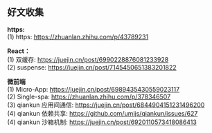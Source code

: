 ## 好文收集

**https:**  
(1) https: https://zhuanlan.zhihu.com/p/43789231

**React：**  
(1) 双缓存: https://juejin.cn/post/6990228876081233928  
(2) suspense: https://juejin.cn/post/7145450651383201822

**微前端**  
(1) Micro-App: https://juejin.cn/post/6989435430559023117  
(2) Single-spa: https://zhuanlan.zhihu.com/p/378346507  
(3) qiankun 应用间通信: https://juejin.cn/post/6844904151231496200  
(4) qiankun 依赖共享: https://github.com/umijs/qiankun/issues/627  
(4) qiankun 沙箱机制: https://juejin.cn/post/6920110573418086413

